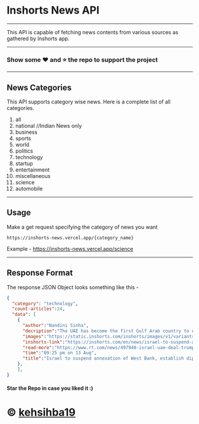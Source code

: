 # Inshorts News API 
---
This API is capable of fetching news contents from various sources as gathered by Inshorts app.

---
### Show some :heart: and :star: the repo to support the project
---

## News Categories

This API supports category wise news. Here is a complete list of all categories.

1. all
2. national //Indian News only
3. business
4. sports
5. world
6. politics
7. technology
8. startup
9. entertainment
10. miscellaneous
11. science
12. automobile

---

## Usage

Make a get request specifying the category of news you want
```
https://inshorts-news.vercel.app/{category_name}
```
Example - https://inshorts-news.vercel.app/science

---

## Response Format

The response JSON Object looks something like this - 

```JSON
{
  "category": "technology",
  "count-articles":24,
  "data": [
    {
      "author":"Nandini Sinha",
      "decription":"The UAE has become the first Gulf Arab country to establish diplomatic relations with Israel in a \"historic deal\" brokered by US President Donald Trump. Under the deal, Israel will suspend its annexation of the occupied West Bank to focus on improving relations with the Arab and Muslim world, a joint statement by the US, UAE and Israel read.",
      "images":"https://static.inshorts.com/inshorts/images/v1/variants/jpg/m/2020/08_aug/13_thu/img_1597332122442_79.jpg?",
      "inshorts-link":"https://inshorts.com/en/news/israel-to-suspend-annexation-of-west-bank-establish-diplomatic-ties-with-uae-1597334118265",
      "read-more":"https://www.rt.com/news/497940-israel-uae-deal-trump-palestine/amp/?utm_campaign=fullarticle&utm_medium=referral&utm_source=inshorts ",
      "time":"09:25 pm on 13 Aug",
      "title":"Israel to suspend annexation of West Bank, establish diplomatic ties with UAE"
    },
    ],
}
```

#### Star the Repo in case you liked it :)

# © [kehsihba19](https://bit.ly/kehsihba19)
